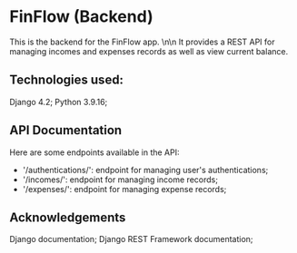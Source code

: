 # FinFlow (Backend)
This is the backend for the FinFlow app. \n\n
It provides a REST API for managing incomes and expenses records as well as view current balance.

## Technologies used:
Django 4.2;
Python 3.9.16;

## API Documentation
Here are some endpoints available in the API:
- '/authentications/': endpoint for managing user's authentications;
- '/incomes/': endpoint for managing income records;
- '/expenses/': endpoint for managing expense records;

## Acknowledgements
Django documentation;
Django REST Framework documentation;
